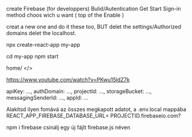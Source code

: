 create Firebase (for developpers) 
Bulid/Autentication 
Get Start 
Sign-in method
choos wich u want ( top of the Enable ) 

creat a new one and do it these too, BUT delet the settings/Authorized domains delet the localhost.

npx create-react-app my-app 

cd my-app
npm start


home/ </> 

https://www.youtube.com/watch?v=PKwu15ldZ7k

 apiKey: ...,
  authDomain: ...,
  projectId: ...,
  storageBucket: ...,
  messagingSenderId: ...,
  appId: ...

<!-- REACT_APP_FIREBASE_API_KEY=AIzaSyCeaqkQXigbO8bxdjH-Y4Rm0PwVsfIubYA
REACT_APP_FIREBASE_AUTH_DOMAIN=auth-demo-e2ab8.firebaseapp.com -->
Alakítsd ilyen fomává az összes megkapott adatot, a .env.local mappába
REACT_APP_FIREBASE_DATABASE_URL= PROJECTID.firebaseio.com?

npm i firebase
csinálj egy új fájlt firebase.js néven